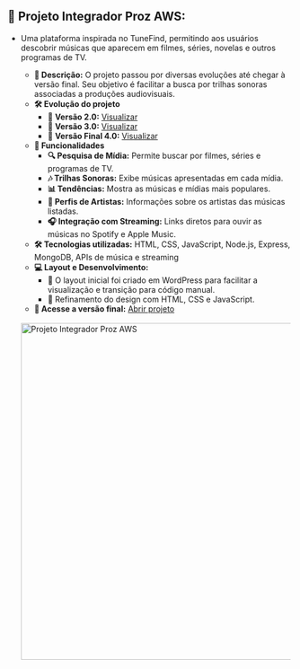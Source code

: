 <h2><strong>🎵 Projeto Integrador Proz AWS:</strong></h2>
<ul>
  <li>
    <p>Uma plataforma inspirada no TuneFind, permitindo aos usuários descobrir músicas que aparecem em filmes, séries, novelas e outros programas de TV.</p>
    <ul>
      <li><strong>📌 Descrição:</strong> O projeto passou por diversas evoluções até chegar à versão final. Seu objetivo é facilitar a busca por trilhas sonoras associadas a produções audiovisuais.</li>
      <li>
        <strong>🛠️ Evolução do projeto</strong>
        <ul>
          <li>📌 <strong>Versão 2.0:</strong> <a href="https://levyherc.github.io/Projeto-Integrador-Proz-AWS/3-Integrador-2.0/index.html" target="_blank" rel="noopener noreferrer">Visualizar</a></li>
          <li>📌 <strong>Versão 3.0:</strong> <a href="https://levyherc.github.io/Projeto-Integrador-Proz-AWS/4-Integrador-3.0/index.html" target="_blank" rel="noopener noreferrer">Visualizar</a></li>
          <li>🚀 <strong>Versão Final 4.0:</strong> <a href="https://levyherc.github.io/Projeto-Integrador-Proz-AWS/5-integrador-4.0-projeto-final/index.html" target="_blank" rel="noopener noreferrer">Visualizar</a></li>
        </ul>
      </li>
      <li>
        <strong>🚀 Funcionalidades</strong>
        <ul>
          <li><strong>🔍 Pesquisa de Mídia:</strong> Permite buscar por filmes, séries e programas de TV.</li>
          <li><strong>🎶 Trilhas Sonoras:</strong> Exibe músicas apresentadas em cada mídia.</li>
          <li><strong>📊 Tendências:</strong> Mostra as músicas e mídias mais populares.</li>
          <li><strong>🎤 Perfis de Artistas:</strong> Informações sobre os artistas das músicas listadas.</li>
          <li><strong>🎧 Integração com Streaming:</strong> Links diretos para ouvir as músicas no Spotify e Apple Music.</li>
        </ul>
      </li>
      <li><strong>🛠️ Tecnologias utilizadas:</strong> HTML, CSS, JavaScript, Node.js, Express, MongoDB, APIs de música e streaming</li>
      <li>
        <strong>💻 Layout e Desenvolvimento:</strong>
        <ul>
          <li>🔹 O layout inicial foi criado em WordPress para facilitar a visualização e transição para código manual.</li>
          <li>🔹 Refinamento do design com HTML, CSS e JavaScript.</li>
        </ul>
      </li>
      <li><strong>🔗 Acesse a versão final:</strong> <a href="https://levyherc.github.io/Projeto-Integrador-Proz-AWS/5-integrador-4.0-projeto-final/index.html" target="_blank" rel="noopener noreferrer">Abrir projeto</a></li>
    </ul>
    <br>
  </li>
  <img src="https://github.com/user-attachments/assets/5ba35b1f-62b0-4e5f-b248-43c9814d0fcc" alt="Projeto Integrador Proz AWS" width="600">
</ul>
<br>
